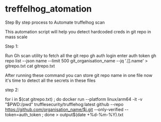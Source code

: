 # treffelhog_atomation
Step By step process to Automate truffelhog scan

This automation script will help you detect hardcoded creds in git repo in mass scale 

Step 1:

Run Gh scan utility to fetch all the git repo
gh auth login
enter auth token
gh repo list --json name --limit 500 git_organisation_name --jq '.[].name' > gitrepo.txt
cat gitrepo.txt

After running these command you can store git repo name in one file now it's time to detect all the secrets in these files

step 2: 

for i in $(cat gitrepo.txt) ; do docker run --platform linux/arm64 -it -v "$PWD:/pwd" trufflesecurity/trufflehog:latest github --repo https://github.com/organisation_name/$i.git --only-verified  --token=auth_token ; done > output$(date +%d-%m-%Y).txt 
